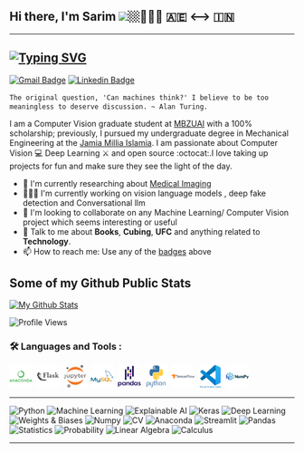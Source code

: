 ## Hi there, I'm Sarim <img src="https://media.giphy.com/media/hvRJCLFzcasrR4ia7z/giphy.gif" width="25px">🏼👨🏻‍💻 🇦🇪 <--> :india:

---
[![Typing SVG](https://readme-typing-svg.demolab.com?font=Rubik+Bubbles&weight=100&size=50&duration=1500&pause=800&color=F7A338&background=FF68CD00&center=true&width=1500&height=75&lines=Sarim+Hashmi;CV+Graduate+Student;Interested+in+Computer+Vision+%26+Medical+Imaging+)](https://git.io/typing-svg)
---

[![Gmail Badge](https://img.shields.io/badge/-sarim.hashmi-c14438?style=flat&logo=Gmail&logoColor=white)](mailto:sarim.hashmi@mbzuai.ac.ae "Connect via Email")
[![Linkedin Badge](https://img.shields.io/badge/-Sarim%20Hashmi-0072b1?style=flat&logo=Linkedin&logoColor=white)](https://www.linkedin.com/in/sarim-hashmi-b10b35136/ "Connect on LinkedIn")


```
The original question, 'Can machines think?' I believe to be too meaningless to deserve discussion. ~ Alan Turing.
```
I am a Computer Vision graduate student at [MBZUAI](https://mbzuai.ac.ae/) with a 100% scholarship; previously, I pursued my undergraduate degree in Mechanical Engineering at the [Jamia Millia Islamia](https://jmi.ac.in/index). I am passionate about Computer Vision :computer: Deep Learning :crossed_swords: and open source :octocat:.I love taking up projects for fun and make sure they see the light of the day.

- 🌱 I'm currently researching about [Medical Imaging]()
- 👨🏽‍💻 I'm currently working on vision language models , deep fake detection and Conversational llm
- 👯 I'm looking to collaborate on any Machine Learning/ Computer Vision project which seems interesting or useful
- 💬 Talk to me about **Books**, **Cubing**, **UFC** and anything related to **Technology**.
- 📫 How to reach me: Use any of the [badges](#hi-there-Sarim-) above


## Some of my Github Public Stats
<!-- <a href=""><img src="https://github.com/iAbhishekBasu/iAbhishekBasu/blob/main/Pics/GlLRaZV.png" align="right" width="350" /></a> -->
[![My Github Stats](https://github-readme-stats.vercel.app/api?username=Sarim-MBZUAI&show_icons=true&title_color=fff&icon_color=79ff97&text_color=9f9f9f&bg_color=151515)](https://github.com/Sarim-MBZUAI)

<!-- <a href="https://github.com/Sarim-MBZUAI/convoychat">
  <img align="left" src="https://github-readme-stats.vercel.app/api/top-langs/?username=Sarim-MBZUAI" width="275" height="275" />
</a> -->

![Profile Views](https://komarev.com/ghpvc/?username=iabh1shekbasu&color=blue)


### :hammer_and_wrench: Languages and Tools :
<div>
  <img src="https://github.com/devicons/devicon/blob/master/icons/anaconda/anaconda-original-wordmark.svg" title="anaconda" alt="anaconda" width="40" height="40"/>&nbsp;
  <img src="https://github.com/devicons/devicon/blob/master/icons/flask/flask-original-wordmark.svg" title="Flask" alt="Flask" width="40" height="40"/>&nbsp;
  <img src="https://github.com/devicons/devicon/blob/master/icons/jupyter/jupyter-original-wordmark.svg" title="Jupyter Notebook" alt="Jupyter" width="40" height="40"/>&nbsp;
  <img src="https://github.com/devicons/devicon/blob/master/icons/mysql/mysql-original-wordmark.svg" title="MySQL"  alt="MySQL" width="40" height="40"/>&nbsp;
  <img src="https://github.com/devicons/devicon/blob/master/icons/pandas/pandas-original-wordmark.svg" title="Pandas" alt="Pandas" width="40" height="40"/>&nbsp;
  <img src="https://github.com/devicons/devicon/blob/master/icons/python/python-original-wordmark.svg" title="Python" alt="Python" width="40" height="40"/>&nbsp;
  <img src="https://github.com/devicons/devicon/blob/master/icons/tensorflow/tensorflow-original-wordmark.svg" title="Tensorflow" alt="TensorFlow" width="40" height="40"/>&nbsp;
  <img src="https://github.com/devicons/devicon/blob/master/icons/vscode/vscode-original-wordmark.svg" title="VSCode" alt="VScode width="40" height="40"/>&nbsp;
  <img src="https://github.com/devicons/devicon/blob/master/icons/numpy/numpy-original-wordmark.svg" title="Numpy" **alt="Numpy" width="40" height="40"/>&nbsp;
</div>

---
![Python](https://img.shields.io/badge/Python-blueviolet)
![Machine Learning](https://img.shields.io/badge/-Machine%20Learning-blue)
![Explainable AI](https://img.shields.io/badge/Explainable%20AI-pink)
![Keras](https://img.shields.io/badge/Keras-ff69b4)
![Deep Learning](https://img.shields.io/badge/Deep%20Learning-red)
![Weights & Biases](https://img.shields.io/badge/Weights-&%20Biases-9cf)
![Numpy](https://img.shields.io/badge/Numpy-ff69b4)
![CV](https://img.shields.io/badge/CV-yellowgreen)
![Anaconda](https://img.shields.io/badge/Anaconda-important)
![Streamlit](https://img.shields.io/badge/Streamlit-success)
![Pandas](https://img.shields.io/badge/Pandas-yellow)
![Statistics](https://img.shields.io/badge/Statistics-yellowgreen)
![Probability](https://img.shields.io/badge/Probability-critical)
![Linear Algebra](https://img.shields.io/badge/Linear%20Algebra-red)
![Calculus](https://img.shields.io/badge/calculus-blueviolet)

---
